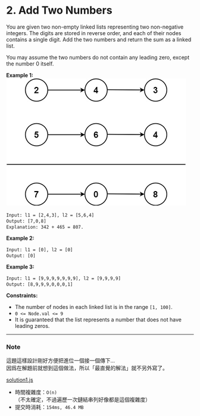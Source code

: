 # 2. Add Two Numbers

You are given two non-empty linked lists representing two non-negative integers. The digits are stored in reverse order, and each of their nodes contains a single digit. Add the two numbers and return the sum as a linked list.

You may assume the two numbers do not contain any leading zero, except the number 0 itself.

**Example 1:**  
![](assets/addtwonumber1.jpg)
```
Input: l1 = [2,4,3], l2 = [5,6,4]
Output: [7,0,8]
Explanation: 342 + 465 = 807.
```

**Example 2:**
```
Input: l1 = [0], l2 = [0]
Output: [0]
```

**Example 3:**
```
Input: l1 = [9,9,9,9,9,9,9], l2 = [9,9,9,9]
Output: [8,9,9,9,0,0,0,1]
```

**Constraints:**
* The number of nodes in each linked list is in the range `[1, 100]`.
* `0 <= Node.val <= 9`
* It is guaranteed that the list represents a number that does not have leading zeros.

***
### Note
這題這樣設計剛好方便把進位一個接一個傳下...  
因爲在解題前就想到這個做法，所以「最直覺的解法」就不另外寫了。

[solution1.js](solution1.js)
* 時間複雜度：`O(n)` （不太確定，不過遍歷一次鏈結串列好像都是這個複雜度）
* 提交時消耗：`154ms, 46.4 MB`
